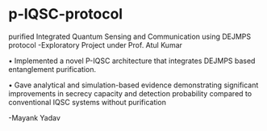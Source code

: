 # p-IQSC-protocol
purified Integrated Quantum Sensing and Communication using DEJMPS protocol
-Exploratory Project under Prof. Atul Kumar

• Implemented a novel P-IQSC architecture that integrates DEJMPS based entanglement purification.

• Gave analytical and simulation-based evidence demonstrating significant improvements in secrecy capacity and detection probability compared to conventional IQSC systems without purification

-Mayank Yadav
